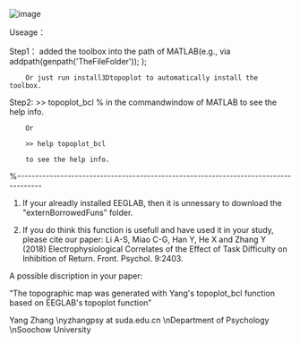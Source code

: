 

![image](https://raw.githubusercontent.com/yangzhangpsy/3dtopoplot/master/pesudo-572-1.png)

Useage：

Step1： added the toolbox into the path of MATLAB(e.g., via addpath(genpath('TheFileFolder'));  );

        Or just run install3Dtopoplot to automatically install the toolbox.

Step2: >> topoplot_bcl % in the commandwindow of MATLAB to see the help info.


        Or 
        
        >> help topoplot_bcl
        
        to see the help info.



%-------------------------------------------------------------------------------------
    
1) If your alreadly installed EEGLAB, then it is unnessary to download the "externBorrowedFuns" folder.

1) If you do think this function is usefull and have used it in your study, please cite our paper:
Li A-S, Miao C-G, Han Y, He X and Zhang Y (2018)
Electrophysiological Correlates of the Effect of Task Difficulty on Inhibition of Return. Front. Psychol. 9:2403.

A possible discription in your paper:

“The topographic map was generated with Yang's topoplot_bcl function based on EEGLAB's topoplot function”

Yang Zhang
\nyzhangpsy at suda.edu.cn
\nDepartment of Psychology
\nSoochow University

